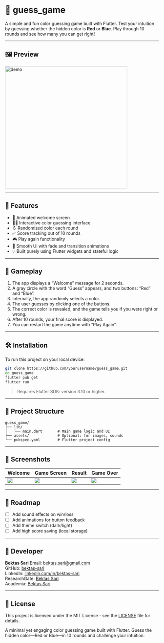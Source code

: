 # 🎯 guess\_game

A simple and fun color guessing game built with Flutter.
Test your intuition by guessing whether the hidden color is **Red** or **Blue**.
Play through 10 rounds and see how many you can get right!

---

## 🖼️ Preview

<img src="https://github.com/yourusername/guess_game/assets/demo.gif" alt="demo" width="400"/>

---

## 📱 Features

* 🎉 Animated welcome screen
* 🔵🔴 Interactive color guessing interface
* ↻ Randomized color each round
* ✅ Score tracking out of 10 rounds
* 🎮 Play again functionality
* 🎨 Smooth UI with fade and transition animations
* 💡 Built purely using Flutter widgets and stateful logic

---

## 🧪 Gameplay

1. The app displays a “Welcome” message for 2 seconds.
2. A gray circle with the word “Guess” appears, and two buttons: “Red” and “Blue”.
3. Internally, the app randomly selects a color.
4. The user guesses by clicking one of the buttons.
5. The correct color is revealed, and the game tells you if you were right or wrong.
6. After 10 rounds, your final score is displayed.
7. You can restart the game anytime with “Play Again”.

---

## 🛠️ Installation

To run this project on your local device:

```bash
git clone https://github.com/yourusername/guess_game.git
cd guess_game
flutter pub get
flutter run
```

> Requires Flutter SDK: version 3.10 or higher.

---

## 📂 Project Structure

```
guess_game/
├── lib/
│   └── main.dart       # Main game logic and UI
├── assets/             # Optional: for images, sounds
└── pubspec.yaml        # Flutter project config
```

---

## 📸 Screenshots

| Welcome                         | Game Screen                  | Result                          | Game Over                    |
| ------------------------------- | ---------------------------- | ------------------------------- | ---------------------------- |
| ![](assets/screens/welcome.png) | ![](assets/screens/game.png) | ![](assets/screens/correct.png) | ![](assets/screens/over.png) |

---

## 🚀 Roadmap

* [ ] Add sound effects on win/loss
* [ ] Add animations for button feedback
* [ ] Add theme switch (dark/light)
* [ ] Add high score saving (local storage)

---

## 👤 Developer

**Bektas Sari**
Email: [bektas.sari@gmail.com](mailto:bektas.sari@gmail.com)  <br>
GitHub: [bektas-sari](https://github.com/bektas-sari) <br>
LinkedIn: [linkedin.com/in/bektas-sari](https://www.linkedin.com/in/bektas-sari) <br>
ResearchGate: [Bektas Sari](https://www.researchgate.net/profile/Bektas-Sari-3) <br>
Academia: [Bektas Sari](https://independent.academia.edu/bektassari) <br>

---

## 📄 License

This project is licensed under the MIT License - see the [LICENSE](LICENSE) file for details.



A minimal yet engaging color guessing game built with Flutter. Guess the hidden color—Red or Blue—in 10 rounds and challenge your intuition.